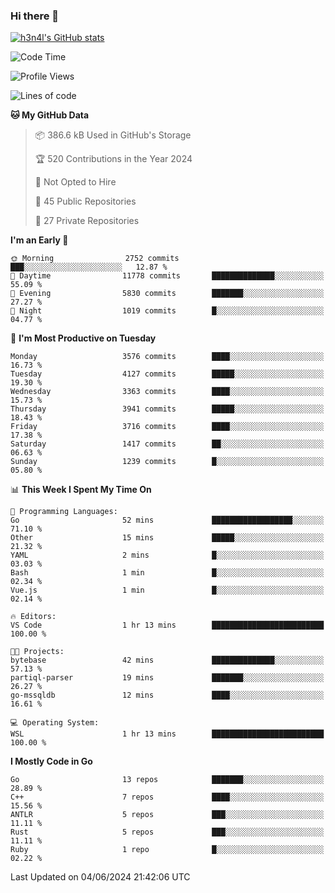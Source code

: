### Hi there 👋

[![h3n4l's GitHub stats](https://github-readme-stats.vercel.app/api?username=h3n4l&count_private=true&show_icons=true&theme=radical)](https://github.com/h3n4l/github-readme-stats)

<!--START_SECTION:waka-->
![Code Time](http://img.shields.io/badge/Code%20Time-1%2C872%20hrs%2010%20mins-blue)

![Profile Views](http://img.shields.io/badge/Profile%20Views-0-blue)

![Lines of code](https://img.shields.io/badge/From%20Hello%20World%20I%27ve%20Written-8.9%20million%20lines%20of%20code-blue)

**🐱 My GitHub Data** 

> 📦 386.6 kB Used in GitHub's Storage 
 > 
> 🏆 520 Contributions in the Year 2024
 > 
> 🚫 Not Opted to Hire
 > 
> 📜 45 Public Repositories 
 > 
> 🔑 27 Private Repositories 
 > 
**I'm an Early 🐤** 

```text
🌞 Morning                2752 commits        ███░░░░░░░░░░░░░░░░░░░░░░   12.87 % 
🌆 Daytime                11778 commits       ██████████████░░░░░░░░░░░   55.09 % 
🌃 Evening                5830 commits        ███████░░░░░░░░░░░░░░░░░░   27.27 % 
🌙 Night                  1019 commits        █░░░░░░░░░░░░░░░░░░░░░░░░   04.77 % 
```
📅 **I'm Most Productive on Tuesday** 

```text
Monday                   3576 commits        ████░░░░░░░░░░░░░░░░░░░░░   16.73 % 
Tuesday                  4127 commits        █████░░░░░░░░░░░░░░░░░░░░   19.30 % 
Wednesday                3363 commits        ████░░░░░░░░░░░░░░░░░░░░░   15.73 % 
Thursday                 3941 commits        █████░░░░░░░░░░░░░░░░░░░░   18.43 % 
Friday                   3716 commits        ████░░░░░░░░░░░░░░░░░░░░░   17.38 % 
Saturday                 1417 commits        ██░░░░░░░░░░░░░░░░░░░░░░░   06.63 % 
Sunday                   1239 commits        █░░░░░░░░░░░░░░░░░░░░░░░░   05.80 % 
```


📊 **This Week I Spent My Time On** 

```text
💬 Programming Languages: 
Go                       52 mins             ██████████████████░░░░░░░   71.10 % 
Other                    15 mins             █████░░░░░░░░░░░░░░░░░░░░   21.32 % 
YAML                     2 mins              █░░░░░░░░░░░░░░░░░░░░░░░░   03.03 % 
Bash                     1 min               █░░░░░░░░░░░░░░░░░░░░░░░░   02.34 % 
Vue.js                   1 min               █░░░░░░░░░░░░░░░░░░░░░░░░   02.14 % 

🔥 Editors: 
VS Code                  1 hr 13 mins        █████████████████████████   100.00 % 

🐱‍💻 Projects: 
bytebase                 42 mins             ██████████████░░░░░░░░░░░   57.13 % 
partiql-parser           19 mins             ███████░░░░░░░░░░░░░░░░░░   26.27 % 
go-mssqldb               12 mins             ████░░░░░░░░░░░░░░░░░░░░░   16.61 % 

💻 Operating System: 
WSL                      1 hr 13 mins        █████████████████████████   100.00 % 
```

**I Mostly Code in Go** 

```text
Go                       13 repos            ███████░░░░░░░░░░░░░░░░░░   28.89 % 
C++                      7 repos             ████░░░░░░░░░░░░░░░░░░░░░   15.56 % 
ANTLR                    5 repos             ███░░░░░░░░░░░░░░░░░░░░░░   11.11 % 
Rust                     5 repos             ███░░░░░░░░░░░░░░░░░░░░░░   11.11 % 
Ruby                     1 repo              █░░░░░░░░░░░░░░░░░░░░░░░░   02.22 % 
```




 Last Updated on 04/06/2024 21:42:06 UTC
<!--END_SECTION:waka-->

